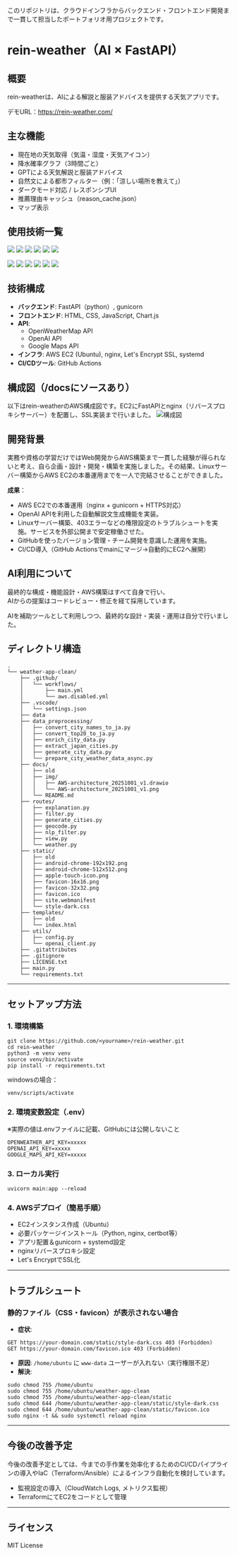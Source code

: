 このリポジトリは、クラウドインフラからバックエンド・フロントエンド開発まで一貫して担当したポートフォリオ用プロジェクトです。

# rein-weather（AI × FastAPI）

## 概要
rein-weatherは、AIによる解説と服装アドバイスを提供する天気アプリです。

デモURL：https://rein-weather.com/

## 主な機能
- 現在地の天気取得（気温・湿度・天気アイコン）
- 降水確率グラフ（3時間ごと）
- GPTによる天気解説と服装アドバイス
- 自然文による都市フィルター（例：「涼しい場所を教えて」）
- ダークモード対応 / レスポンシブUI
- 推薦理由キャッシュ（reason_cache.json）
- マップ表示

## 使用技術一覧

<img src="https://img.shields.io/badge/-JavaScript-F7DF1E.svg?logo=javascript&logoColor=black&style=for-the-badge"> <img src="https://img.shields.io/badge/-Css-purple.svg?logo=css&style=for-the-badge"> <img src="https://img.shields.io/badge/-Html5-E34F26.svg?logo=html5&logoColor=white&style=for-the-badge">
<img src="https://img.shields.io/badge/-FastAPI-000000.svg?logo=fastapi&style=for-the-badge">
<img src="https://img.shields.io/badge/-Python-F2C63C.svg?logo=python&style=for-the-badge">
<img src="https://img.shields.io/badge/-gunicorn-000000.svg?logo=gunicorn&style=for-the-badge">

<img src="https://img.shields.io/badge/-Nginx-269539.svg?logo=nginx&style=for-the-badge"> <img src="https://img.shields.io/badge/-Amazon%20aws-232F3E.svg?logo=amazon-aws&style=for-the-badge"> <img src="https://img.shields.io/badge/-Ubuntu-E95420.svg?logo=ubuntu&logoColor=white&style=for-the-badge"> <img src="https://img.shields.io/badge/-Amazon%20EC2-232F3E.svg?logo=amazon-EC2&style=for-the-badge"> <img src="https://img.shields.io/badge/-Linux-FCC624.svg?logo=Linux&logoColor=black&style=for-the-badge"> <img src="https://img.shields.io/badge/-Github%20Actions-181717.svg?logo=github&style=flat-square">

## 技術構成

- **バックエンド**: FastAPI（python）, gunicorn
- **フロントエンド**: HTML, CSS, JavaScript, Chart.js
- **API**:
    - OpenWeatherMap API
    - OpenAI API
    - Google Maps API
- **インフラ**: AWS EC2 (Ubuntu), nginx, Let's Encrypt SSL, systemd
- **CI/CDツール**: GitHub Actions

## 構成図（/docsにソースあり）

以下はrein-weatherのAWS構成図です。EC2にFastAPIとnginx（リバースプロキシサーバー）を配置し、SSL実装まで行いました。
![構成図](img/AWS-architecture_20251001_v1.png)

## 開発背景
実務や資格の学習だけではWeb開発からAWS構築まで一貫した経験が得られないと考え、自ら企画・設計・開発・構築を実施しました。その結果、Linuxサーバー構築からAWS EC2の本番運用までを一人で完結させることができました。

**成果**：
- AWS EC2での本番運用（nginx + gunicorn + HTTPS対応）
- OpenAI APIを利用した自動解説文生成機能を実装。
- Linuxサーバー構築、403エラーなどの権限設定のトラブルシュートを実施。サービスを外部公開まで安定稼働させた。
- GitHubを使ったバージョン管理・チーム開発を意識した運用を実施。
- CI/CD導入（GitHub Actionsでmainにマージ→自動的にEC2へ展開）

## AI利用について

最終的な構成・機能設計・AWS構築はすべて自身で行い、  
AIからの提案はコードレビュー・修正を経て採用しています。

AIを補助ツールとして利用しつつ、最終的な設計・実装・運用は自分で行いました。

## ディレクトリ構造

```
.
└── weather-app-clean/
    ├── .github/
    │   └── workflows/
    │       ├── main.yml
    │       └── aws.disabled.yml
    ├── .vscode/
    │   └── settings.json
    ├── data
    ├── data_preprocessing/
    │   ├── convert_city_names_to_ja.py
    │   ├── convert_top20_to_ja.py
    │   ├── enrich_city_data.py
    │   ├── extract_japan_cities.py
    │   ├── generate_city_data.py
    │   └── prepare_city_weather_data_async.py
    ├── docs/
    │   ├── old
    │   ├── img/
    │   │   ├── AWS-architecture_20251001_v1.drawio
    │   │   └── AWS-architecture_20251001_v1.png
    │   └── README.md
    ├── routes/
    │   ├── explanation.py
    │   ├── filter.py
    │   ├── generate_cities.py
    │   ├── geocode.py
    │   ├── nlp_filter.py
    │   ├── view.py
    │   └── weather.py
    ├── static/
    │   ├── old
    │   ├── android-chrome-192x192.png
    │   ├── android-chrome-512x512.png
    │   ├── apple-touch-icon.png
    │   ├── favicon-16x16.png
    │   ├── favicon-32x32.png
    │   ├── favicon.ico
    │   ├── site.webmanifest
    │   └── style-dark.css
    ├── templates/
    │   ├── old
    │   └── index.html
    ├── utils/
    │   ├── config.py
    │   └── openai_client.py
    ├── .gitattributes
    ├── .gitignore
    ├── LICENSE.txt
    ├── main.py
    └── requirements.txt
```

---

## セットアップ方法

### 1. 環境構築

```
git clone https://github.com/<yourname>/rein-weather.git
cd rein-weather
python3 -m venv venv
source venv/bin/activate
pip install -r requirements.txt
```

windowsの場合：
```
venv/scripts/activate
```

### 2. 環境変数設定（.env）
※実際の値は.envファイルに記載、GitHubには公開しないこと

```
OPENWEATHER_API_KEY=xxxxx
OPENAI_API_KEY=xxxxx
GOOGLE_MAPS_API_KEY=xxxxx
```

### 3. ローカル実行

```
uvicorn main:app --reload
```

### 4. AWSデプロイ（簡易手順）

- EC2インスタンス作成（Ubuntu）
- 必要パッケージインストール（Python, nginx, certbot等）
- アプリ配置＆gunicorn + systemd設定
- nginxリバースプロキシ設定
- Let's EncryptでSSL化

---

## トラブルシュート

### 静的ファイル（CSS・favicon）が表示されない場合

- **症状**:

```
GET https://your-domain.com/static/style-dark.css 403 (Forbidden)
GET https://your-domain.com/favicon.ico 403 (Forbidden)
```

- **原因**: `/home/ubuntu` に `www-data` ユーザーが入れない（実行権限不足）
- **解決**:

```
sudo chmod 755 /home/ubuntu
sudo chmod 755 /home/ubuntu/weather-app-clean
sudo chmod 755 /home/ubuntu/weather-app-clean/static
sudo chmod 644 /home/ubuntu/weather-app-clean/static/style-dark.css
sudo chmod 644 /home/ubuntu/weather-app-clean/static/favicon.ico
sudo nginx -t && sudo systemctl reload nginx
```

---

## 今後の改善予定

今後の改善予定としては、今までの手作業を効率化するためのCI/CDパイプラインの導入やIaC（Terraform/Ansible）によるインフラ自動化を検討しています。

- 監視設定の導入（CloudWatch Logs, メトリクス監視）
- TerraformにてEC2をコードとして管理

---

## ライセンス

MIT License

